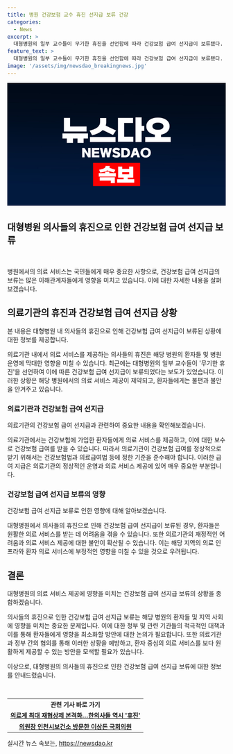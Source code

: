 ```yaml
---
title: 병원 건강보험 교수 휴진 선지급 보류 건강
categories:
  - News
excerpt: >
  대형병원의 일부 교수들이 무기한 휴진을 선언함에 따라 건강보험 급여 선지급이 보류됐다. 보건복지부는 수련병원들의 경영난을 고려하여 건보 급여 선지급 심사를 마쳤는데, 해당 병원 소속 교수들의 휴진 선언으로 인해 선지급이 보류되었다. 정부는 의사들의 휴진을 불법 진료거부로 보고, 이를 방치하는 병원은 건보 진료비 선지급 대상에서 제외하는 방안을 검토하고 있다.
feature_text: >
  대형병원의 일부 교수들이 무기한 휴진을 선언함에 따라 건강보험 급여 선지급이 보류됐다. 보건복지부는 수련병원들의 경영난을 고려하여 건보 급여 선지급 심사를 마쳤는데, 해당 병원 소속 교수들의 휴진 선언으로 인해 선지급이 보류되었다. 정부는 의사들의 휴진을 불법 진료거부로 보고, 이를 방치하는 병원은 건보 진료비 선지급 대상에서 제외하는 방안을 검토하고 있다.
image: '/assets/img/newsdao_breakingnews.jpg'
---
```


<p><img src="/assets/img/newsdao_breakingnews.jpg" alt="ontimetimes 속보" /></p>

<h2>대형병원 의사들의 휴진으로 인한 건강보험 급여 선지급 보류</h2>

<p data-ke-size="size16">&nbsp;</p>

<p>병원에서의 의료 서비스는 국민들에게 매우 중요한 사항으로, 건강보험 급여 선지급의 보류는 많은 이해관계자들에게 영향을 미치고 있습니다. 이에 대한 자세한 내용을 살펴보겠습니다.</p>

<h2 data-ke-size="size26">의료기관의 휴진과 건강보험 급여 선지급 상황</h2>

<p data-ke-size="size16">본 내용은 대형병원 내 의사들의 휴진으로 인해 건강보험 급여 선지급이 보류된 상황에 대한 정보를 제공합니다.</p>

<p>의료기관 내에서 의료 서비스를 제공하는 의사들의 휴진은 해당 병원의 환자들 및 병원 운영에 막대한 영향을 미칠 수 있습니다. 최근에는 대형병원의 일부 교수들이 '무기한 휴진'을 선언하여 이에 따른 건강보험 급여 선지급이 보류되었다는 보도가 있었습니다. 이러한 상황은 해당 병원에서의 의료 서비스 제공이 제약되고, 환자들에게는 불편과 불안을 안겨주고 있습니다.</p>

<h3>의료기관과 건강보험 급여 선지급</h3>

<p data-ke-size="size16">의료기관의 건강보험 급여 선지급과 관련하여 중요한 내용을 확인해보겠습니다.</p>

<p>의료기관에서는 건강보험에 가입한 환자들에게 의료 서비스를 제공하고, 이에 대한 보수로 건강보험 급여를 받을 수 있습니다. 따라서 의료기관이 건강보험 급여를 정상적으로 받기 위해서는 건강보험법과 의료급여법 등에 정한 기준을 준수해야 합니다. 이러한 급여 지급은 의료기관의 정상적인 운영과 의료 서비스 제공에 있어 매우 중요한 부분입니다.</p>

<h3>건강보험 급여 선지급 보류의 영향</h3>

<p data-ke-size="size16">건강보험 급여 선지급 보류로 인한 영향에 대해 알아보겠습니다.</p>

<p>대형병원에서 의사들의 휴진으로 인해 건강보험 급여 선지급이 보류된 경우, 환자들은 원활한 의료 서비스를 받는 데 어려움을 겪을 수 있습니다. 또한 의료기관의 재정적인 어려움과 의료 서비스 제공에 대한 불안이 확산될 수 있습니다. 이는 해당 지역의 의료 인프라와 환자 의료 서비스에 부정적인 영향을 미칠 수 있을 것으로 우려됩니다.</p>

<h2 data-ke-size="size26">결론</h2>

<p data-ke-size="size16">대형병원의 의료 서비스 제공에 영향을 미치는 건강보험 급여 선지급 보류의 상황을 종합하겠습니다.</p>

<p>의사들의 휴진으로 인한 건강보험 급여 선지급 보류는 해당 병원의 환자들 및 지역 사회에 영향을 미치는 중요한 문제입니다. 이에 대한 정부 및 관련 기관들의 적극적인 대책과 이를 통해 환자들에게 영향을 최소화할 방안에 대한 논의가 필요합니다. 또한 의료기관과 정부 간의 협의를 통해 이러한 상황을 예방하고, 환자 중심의 의료 서비스를 보다 원활하게 제공할 수 있는 방안을 모색할 필요가 있습니다.</p>

<p>이상으로, 대형병원의 의사들의 휴진으로 인한 건강보험 급여 선지급 보류에 대한 정보를 안내드렸습니다.</p>

<p data-ke-size="size16">&nbsp;</p>

<table>
    <tbody>
        <tr>
            <td style="text-align: center; height: 17px;"><b>관련 기사 바로 가기</b></td>
        </tr>
        <tr>
            <td style="text-align: center; height: 17px;"><b><a href="https://news.naver.com/main/read.nhn?mode=LSD&mid=sec&sid1=102&oid=001&aid=0012463026" target="_blank">의료계 최대 재협상제 본격화…한의사들 역시 '휴진'</a></b></td>
        </tr>
        <tr>
            <td style="text-align: center; height: 17px;"><b><a href="https://news.naver.com/main/read.nhn?mode=LSD&mid=sec&sid1=102&oid=056&aid=0011096259" target="_blank">의원장 인천시보건소 방문한 이상돈 국회의원</a></b></td>
        </tr>
    </tbody>
</table>
실시간 뉴스 속보는, <a href="https://newsdao.kr" rel="dofollow">https://newsdao.kr</a>


